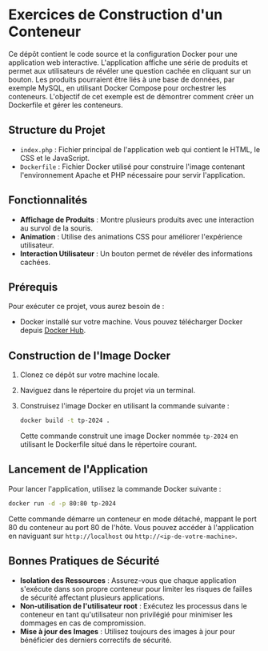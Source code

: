
# Exercices de Construction d'un Conteneur

Ce dépôt contient le code source et la configuration Docker pour une application web interactive. L'application affiche une série de produits et permet aux utilisateurs de révéler une question cachée en cliquant sur un bouton. Les produits pourraient être liés à une base de données, par exemple MySQL, en utilisant Docker Compose pour orchestrer les conteneurs. L'objectif de cet exemple est de démontrer comment créer un Dockerfile et gérer les conteneurs.

## Structure du Projet

- `index.php` : Fichier principal de l'application web qui contient le HTML, le CSS et le JavaScript.
- `Dockerfile` : Fichier Docker utilisé pour construire l'image contenant l'environnement Apache et PHP nécessaire pour servir l'application.

## Fonctionnalités

- **Affichage de Produits** : Montre plusieurs produits avec une interaction au survol de la souris.
- **Animation** : Utilise des animations CSS pour améliorer l'expérience utilisateur.
- **Interaction Utilisateur** : Un bouton permet de révéler des informations cachées.

## Prérequis

Pour exécuter ce projet, vous aurez besoin de :
- Docker installé sur votre machine. Vous pouvez télécharger Docker depuis [Docker Hub](https://hub.docker.com/).

## Construction de l'Image Docker

1. Clonez ce dépôt sur votre machine locale.
2. Naviguez dans le répertoire du projet via un terminal.
3. Construisez l'image Docker en utilisant la commande suivante :

   ```bash
   docker build -t tp-2024 .
   ```

   Cette commande construit une image Docker nommée `tp-2024` en utilisant le Dockerfile situé dans le répertoire courant.

## Lancement de l'Application

Pour lancer l'application, utilisez la commande Docker suivante :

```bash
docker run -d -p 80:80 tp-2024
```

Cette commande démarre un conteneur en mode détaché, mappant le port 80 du conteneur au port 80 de l'hôte. Vous pouvez accéder à l'application en naviguant sur `http://localhost` ou `http://<ip-de-votre-machine>`.

## Bonnes Pratiques de Sécurité

- **Isolation des Ressources** : Assurez-vous que chaque application s'exécute dans son propre conteneur pour limiter les risques de failles de sécurité affectant plusieurs applications.
- **Non-utilisation de l'utilisateur root** : Exécutez les processus dans le conteneur en tant qu'utilisateur non privilégié pour minimiser les dommages en cas de compromission.
- **Mise à jour des Images** : Utilisez toujours des images à jour pour bénéficier des derniers correctifs de sécurité.

